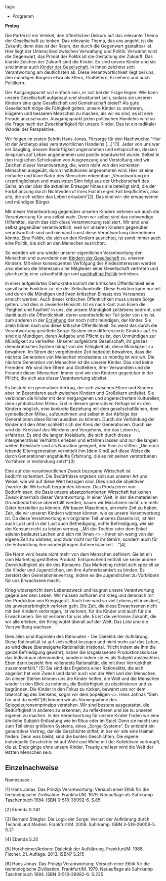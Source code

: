 tags:
 - Programm

**Prolog**

Die Partei ist ein Vehikel, den öffentlichen Diskurs auf das relevante
Thema der Gesellschaft zu lenken. Das relevante Thema, das uns angeht,
ist die Zukunft; denn dies ist der Raum, der durch die Gegenwart
gestaltbar ist. Hier liegt der Unterschied zwischen Verwaltung und
Politik: Verwaltet wird die Gegenwart, das Primat der Politik ist die
Gestaltung der Zukunft. Das klarste Zeichen der Zukunft sind die Kinder.
Es sind unsere Kinder und sie sind immer auch [Kinder der
Gesellschaft](/wiki/Kinder_der_Gesellschaft "wikilink"). In ihnen zeichnet
sich Verantwortung am deutlichsten ab. Diese Verantwortlichkeit liegt
bei uns, den mündigen Bürgern etwa als Eltern, Großeltern, Erziehern und
auch Politikern.

Der Ausgangspunkt soll einfach sein, er soll bei der Frage liegen: Wie
kann unsere Gesellschaft aufgebaut und strukturiert sein, sodass sie
unseren Kindern eine gute Gesellschaft und Gemeinschaft bietet? Als gute
Gesellschaft möge die Fähigkeit gelten, unsere Kinder zu wahreren,
klügeren und besseren Menschen zu machen, als wir es sind, es ist eine
Freude anzuschauen. Ausgangspunkt jeden politischen Handelns wird so die
Frage nach der Zweckhaftigkeit für unsere Kinder. Das ist ein radikaler
Wandel der Perspektive.

Wir folgen im ersten Schritt Hans Jonas, Fürsorge für den Nachwuchs:
“Hier ist der Archetyp alles verantwortlichen Handelns \[...\]”[1].
Jeder von uns war ein Säugling, dessen Bedürftigkeit angenommen und
entsprochen, dessen Anspruch auf Leben angenommen und positiv
beantwortet wurde. Selbst in den tragischen Schicksalen von Ausgrenzung
und Verstoßung sind wir Zeichen dieser Verantwortung, die, wenn nicht
von den konkreten Menschen ausgeübt, durch Institutionen angenommen
wird. Hier ist eine einfache und klare Natur des Menschen erkennbar:
„Verantwortung im ursprünglichsten und massivsten Sinn folgt aus der
Urheberschaft des Seins, an der über die aktuellen Erzeuger hinaus alle
beteiligt sind, die der Fortpflanzung durch Nichtwiderruf ihres Fiat im
eigen Fall beipflichten, also alle, die sich selber das Leben
erlauben“[2]. Das sind wir: die erwachsenen und mündigen Bürger.

Mit dieser Verantwortung gegenüber unseren Kindern nehmen wir auch die
Verantwortung für uns selbst wahr. Denn wir selbst sind das notwendige
Hilfsmittel, durch das sich diese Verantwortung realisiert. Wir sind uns
selbst gegenüber verantwortlich, weil wir unseren Kindern gegenüber
verantwortlich sind und niemand sonst diese Verantwortung übernehmen
könnte. Eine Politik, die sich an den Kindern ausrichtet, ist somit
immer auch eine Politik, die sich an den Menschen ausrichtet.

So wenden wir uns wieder unserer eigentlichen Verantwortung den Menschen
und zuvorderst den [Kindern der
Gesellschaft](/wiki/Kinder_der_Gesellschaft "wikilink") zu, unseren Kindern.
Mit einer konsequenten Verfolgung der Kindesinteressen werden also
ebenso die Interessen aller Mitglieder einer Gesellschaft vertreten und
gleichzeitig eine zukunftsfähige und [nachhaltige
Politik](/wiki/Nachhaltigkeit "wikilink") betrieben.

In einer aufgeklärten Demokratie kommt der kritischen Öffentlichkeit
eine spezifische Funktion zu: die der Selbstkontrolle. Diese Funktion
kann nur mit und durch die Mündigen und ihren kritischen Einsatz des
Verstandes erreicht werden. Auch dieser kritischen Öffentlichkeit muss
unsere Sorge gelten. Und dies in zweierlei Hinsicht: Ist es nach Kant
zum Einen die 'Feigheit und Faulheit' in uns, die unsere Mündigkeit
zeitlebens bedroht, und damit auch die Öffentlichkeit, deren
unentbehrlicher Teil jeder von uns ist, zum anderen in der
[Erziehung](/wiki/Erziehung "wikilink") der noch nicht mündigen, der Kinder.
Sie allein bilden nach uns diese kritische Öffentlichkeit. So weist das
durch die Verantwortung gestiftete Sorge-System eine differenzierte
Struktur auf. Es sind die Mündigen, deren Aufgabe und Pflicht es ist,
den Unmündigen zur Mündigkeit zu verhelfen. Unserer aufgeklärte
Gesellschaft, ihr ganzes demokratisches System hängt von der Fähigkeit
ab, diese Mündigkeit zu bewahren. Im Strom der vergehenden Zeit bedeutet
bewahren, dass die nächste Generation von Menschen mindestens so mündig
ist wie wir. Die nächste Generation von Menschen ist die unserer Kinder.
Das sind keine Fremden: Wir sind ihre Eltern und Großeltern, ihrer
Verwandten und die Freunde dieser Menschen. Immer sind wir den Kindern
gegenüber in der Pflicht, die sich aus dieser Verantwortung ableitet.

Es besteht ein generativer Vertrag, der sich zwischen Eltern und
Kindern, aber im Besonderen auch zwischen Kindern und Großeltern
entfaltet. Sie verbinden die Kinder mit dem Vergangenen und
angereichertem Kulturellen, dem symbolischen Milieu. Erst in diesem
generativen Gefüge ist es den Kindern möglich, eine konkrete Beziehung
mit dem gesellschaftlichen, dem symbolischen Milieu, aufzunehmen und
selbst in der Abfolge der Generationen diese Rollen ausüben zu können.
Durch die Verbindung der Kinder mit den Alten schließt sich der Kreis
der Generationen. Durch sie wird der Kreislauf des Werdens und
Vergehens, der das Leben ist, erfahrbar. Es sind die langen Kreisläufe,
die sich durch dieses intergeneratives Verhältnis erleben und erfahren
lassen und nur die langen weiten Kreisläufe sind als Narration geeignet,
den Sinn zu stiften. „Die noch lebende Elterngeneration vermittelt ihm
\[dem Kind\] auf diese Weise die durch Generationen angehäufte
Erfahrung, die es mit seinen verstorbenen Vorfahren in Verbindung
setzt“.[3]

Eine auf den verantwortlichen Zweck bezogene Wirtschaft ist
bedürfnisorientiert. Die Bedürfnisse ergeben sich aus unserer Art und
Weise, wie wir auf diese Welt bezogen sind. Dies sind die objektiven
Zwecke die Wirtschaft begründen können. Das Produzieren von
Bedürfnissen, die Basis unsere absatzorientierten Wirtschaft hat keinen
Zweck innerhalb dieser Verantwortung. In einer Welt, in der die
materiellen Grundbedürfnisse übererfüllt werden, bauen wir Maschinen
nicht, um mehr Güter herstellen zu können. Wir bauen Maschinen, um mehr
Zeit zu haben. Zeit, die wir unseren Kindern widmen können, wie es
unsere Verantwortung ist. Da diese Verantwortung ein originärer Teil
unseres Daseins ist, ist hier auch Lust und in der Lust auch
Befriedigung, echte Befriedigung, wie sie der Konsum nicht zu leisten
vermag. „Mit der Tochter oder dem Enkel spielen bedeutet Lachen und sich
mit ihnen &lt;<die Zeit zu vertreiben>&gt; - ihnen ein wenig von der
eigene Zeit zu widmen, und zwar nicht nur für ihr Gehirn, sondern auch
für die Entwicklung ihre minderjährigen Aufmerksamkeit ...“[4]

Die Norm wird heute nicht mehr von dem Menschen definiert. Sie ist ein
vom Marketing gestiftetes Produkt. Entsprechend enthält sie keine andere
Zweckhaftigkeit als die des Konsums. Das Marketing richtet sich speziell
an die Kinder und Jugendlichen, um ihre Aufmerksamkeit zu binden. Es
zerstört den Generationenvertrag, indem es die Jugendlichen zu
Vorbildern für uns Erwachsene macht.

Krieg widerspricht dem Lebenszweck und leugnet unsere Verantwortung
gegenüber dem Leben. Wir müssen aufhören mit Krieg und demnach mit der
Produktion von Kriegsgerät. Auch hier wird so viel Lebenszeit
investiert, die unwiederbringlich verloren geht. Die Zeit, die diese
Erwachsenen nicht mit den Kindern verbringen, ist verloren, für die
Kinder und auch für die Erwachsenen. Sie ist verloren für uns alle. Es
ist die verlorene Zukunft, die wir alle erleben, der Krieg wütet überall
auf der Welt. Das Leid und die Verzweiflung wachsen.

Dies alles sind Kapriolen des Rationalen - Die Dialektik der Aufklärung.
Diese Rationalität ist auf sich selbst bezogen und nicht mehr auf das
Leben, so wird diese übersteigerte Rationalität irrational. “Nicht indem
sie ihm die ganze Befriedigung gewährt, haben die losgelassenen
Produktionskolosse das Individuum überwunden, sondern indem sie es als
Subjekt auslöschten. Eben darin besteht ihre vollendete Rationalität,
die mit ihrer Verrücktheit zusammenfällt.” [5] Sie sind das Ergebnis
einer Rationalität, die sich abgelöst hat vom Zweck und damit auch von
der Welt und den Menschen. An diesen Stellen können uns die Kinder
helfen, die Welt und die Menschen wieder in den Blick zu nehmen, die
Bedürftigkeit zu objektivieren und zu begründen. Die Kinder in den Fokus
zu rücken, bewahrt uns vor dem Überschlag des Denkens, sogar vor dem
popeligen &lt;<eigenen Vorteil>&gt;. Hans Johnas “Sieh hin und du
weißt”[6] können wir als Vorwegnahme des Spiegeleuronennprinzips
verstehen. Wir sind bestens ausgestattet, die Bedürftigkeit in anderen
zu erkennen, zu reflektieren und sie zu unseren eigenen zu machen. In
der Verantwortung für unsere Kinder finden wir eine ähnliche
Subjekt-Entlastung wie im Ritus oder im Spiel. Denn sie macht uns zum
Teil eines größeren Systems, eines „Sorge-Systems“. Es entsteht ein
generativer Vertrag, der die Geschichte stiftet, in der wir alle eine
Heimat finden: Denn was bleibt, sind die bunten Geschichten. Die eigene
individuelle Geschichte ist auf Wohl und Wehe mit der Kollektiven
verknüpft, die zu Ende ginge ohne unsere Kinder. Traurig und leer wird
die Welt der letzten Menschen sein.

Einzelnachweise
---------------

<references />
Namespace :

[1] Hans Jonas: Das Prinzip Verantwortung: Versuch einer Ethik für die
technologische Zivilisation. Frankfurt/M. 1979. Neuauflage als Suhrkamp
Taschenbuch 1984. ISBN 3-518-39992-6. S.85

[2] Ebenda S.241

[3] Bernard Stiegler: Die Logik der Sorge: Verlust der Aufklärung durch
Technik und Medien. Frankfurt/M. 2008. Suhrkamp. ISBN 3-518-26006-5.
S.21

[4] Ebenda S.30

[5] Horkheimer/Ardono: Dialektik der Aufklärung. Frankfurt/M. 1988.
Fischer. 21. Auflage. 2013. ISBN? S.215

[6] Hans Jonas: Das Prinzip Verantwortung: Versuch einer Ethik für die
technologische Zivilisation. Frankfurt/M. 1979. Neuauflage als Suhrkamp
Taschenbuch 1984. ISBN 3-518-39992-6. S.235
